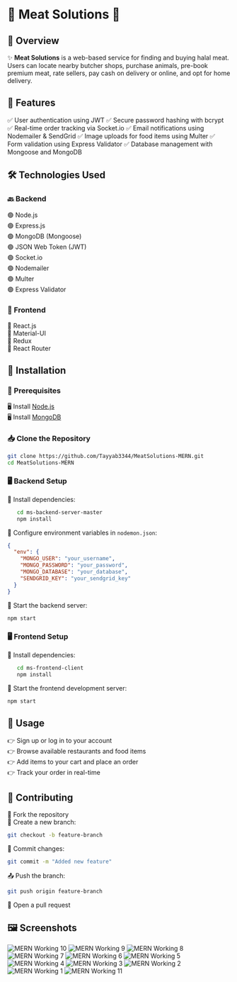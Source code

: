 # 🥩 Meat Solutions 🍖

## 🚀 Overview
✨ **Meat Solutions** is a web-based service for finding and buying halal meat. Users can locate nearby butcher shops, purchase animals, pre-book premium meat, rate sellers, pay cash on delivery or online, and opt for home delivery.

## 🎯 Features
✅ User authentication using JWT
✅ Secure password hashing with bcrypt
✅ Real-time order tracking via Socket.io
✅ Email notifications using Nodemailer & SendGrid
✅ Image uploads for food items using Multer
✅ Form validation using Express Validator
✅ Database management with Mongoose and MongoDB

## 🛠️ Technologies Used
### 🔙 Backend
🟢 Node.js  
🟢 Express.js  
🟢 MongoDB (Mongoose)  
🟢 JSON Web Token (JWT)  
🟢 Socket.io  
🟢 Nodemailer  
🟢 Multer  
🟢 Express Validator  

### 🎨 Frontend
🔵 React.js  
🔵 Material-UI  
🔵 Redux  
🔵 React Router  

## 🔧 Installation
### 📌 Prerequisites
🖥️ Install [Node.js](https://nodejs.org/)  
🖥️ Install [MongoDB](https://www.mongodb.com/)  

### 📥 Clone the Repository
```sh
git clone https://github.com/Tayyab3344/MeatSolutions-MERN.git
cd MeatSolutions-MERN
```

### 🖥️ Backend Setup
📌 Install dependencies:
```sh
   cd ms-backend-server-master
   npm install
```
📌 Configure environment variables in `nodemon.json`:
```json
{
  "env": {
    "MONGO_USER": "your_username",
    "MONGO_PASSWORD": "your_password",
    "MONGO_DATABASE": "your_database",
    "SENDGRID_KEY": "your_sendgrid_key"
  }
}
```
📌 Start the backend server:
```sh
npm start
```

### 🖥️ Frontend Setup
📌 Install dependencies:
```sh
   cd ms-frontend-client
   npm install
```
📌 Start the frontend development server:
```sh
npm start
```

## 🎉 Usage
👉 Sign up or log in to your account  
👉 Browse available restaurants and food items  
👉 Add items to your cart and place an order  
👉 Track your order in real-time  

## 🤝 Contributing
🍴 Fork the repository  
🌿 Create a new branch:  
```sh
git checkout -b feature-branch
```
💾 Commit changes:  
```sh
git commit -m "Added new feature"
```
📤 Push the branch:  
```sh
git push origin feature-branch
```
🔀 Open a pull request  

## 🖼️ Screenshots

![MERN Working 10](https://github.com/user-attachments/assets/9b0d5d09-e142-4616-8715-06f1bb82cbdd)
![MERN Working 9](https://github.com/user-attachments/assets/35b82d0e-e613-41cc-b032-05fd29da0602)
![MERN Working 8](https://github.com/user-attachments/assets/0d532541-d1ed-4383-a896-65410c2d891d)
![MERN Working 7](https://github.com/user-attachments/assets/368ebde7-68c9-42e8-9f52-a545e4bf02d1)
![MERN Working 6](https://github.com/user-attachments/assets/bf669da7-4df9-4432-9631-6de106411e11)
![MERN Working 5](https://github.com/user-attachments/assets/e8fd6281-d546-46aa-ab4c-781eec14fae3)
![MERN Working 4](https://github.com/user-attachments/assets/00126c93-d3e9-4e8f-aa3d-9da9fbc37476)
![MERN Working 3](https://github.com/user-attachments/assets/f3c0467d-d277-49bb-ad5d-35a3ceb56a61)
![MERN Working 2](https://github.com/user-attachments/assets/32e0fcc2-22ae-43b6-9cac-f1d33c2b72c4)
![MERN Working 1](https://github.com/user-attachments/assets/9d15662c-db19-485c-8225-7244f954f5e5)
![MERN Working 11](https://github.com/user-attachments/assets/6b325e0e-f7ba-4e78-aa76-23e1e97442e6)
